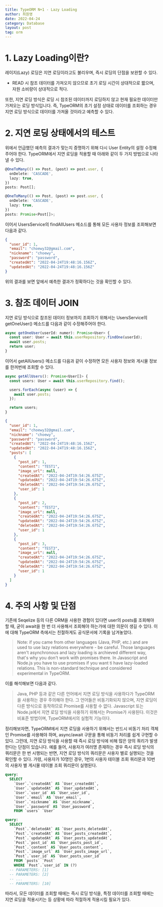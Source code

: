 ```yaml
---
title: TypeORM N+1 - Lazy Loading
author: 최원영
date: 2022-04-24
category: Database
layout: post
tag: orm
---
```


# 1. Lazy Loading이란?

레이지(Lazy) 로딩은 지연 로딩이라고도 불리우며, 즉시 로딩의 단점을 보완할 수 있다.

- READ 시 참조 데이터를 가져오지 않으므로 초기 로딩 시간이 상대적으로 짧으며, 자원 소비량이 상대적으로 적다.

또한, 지연 로딩 방식은 로딩 시 참조된 데이터까지 로딩하지 않고 현재 필요한 데이터만 가져오는 로딩 방식입니다. 즉, TypeORM의 초기 설정 상태로 데이터를 조회하는 경우 지연 로딩 방식으로 데이터를 가져올 것이라고 예측할 수 있다.

# 2. 지연 로딩 상태에서의 테스트

위에서 언급했던 예측의 결과가 맞는지 증명하기 위해 다시 User Entity의 설정 수정해주어야 한다. TypeORM에서 지연 로딩을 적용할 때 아래와 같이 두 가지 방법으로 나타낼 수 있다.

```ts
@OneToMany(() => Post, (post) => post.user, {
  onDelete: 'CASCADE',
  lazy: true,
})
posts: Post[];
```

```ts
@OneToMany(() => Post, (post) => post.user, {
  onDelete: 'CASCADE',
  lazy: true,
})
posts: Promise<Post[]>;
```

이어서 UsersService의 findAllUsers 메소드를 통해 모든 사용자 정보를 조회해보면 다음과 같다.

```json
{
  "user_id": 1,
  "email": "choewy32@gmail.com",
  "nickname": "choewy",
  "password": "password",
  "createdAt": "2022-04-24T19:48:16.156Z",
  "updatedAt": "2022-04-24T19:48:16.156Z"
}
```

위의 결과를 보면 앞에서 예측한 결과가 정확하다는 것을 확인할 수 있다.

# 3. 참조 데이터 JOIN

지연 로딩 방식으로 참조된 데이터 정보까지 조회하기 위해서는 UsersService의 getOneUser() 메소드를 다음과 같이 수정해주어야 한다.

```ts
async getOneUser(userId: numer): Promise<User> {
  const user: User = await this.userRepository.findOne(userId);
  await user.posts;
  return user;
}
```

이어서 getAllUsers() 메소드를 다음과 같이 수정하면 모든 사용자 정보와 게시물 정보를 한꺼번에 조회할 수 있다.

```ts
async getAllUsers(): Promise<User[]> {
  const users: User = await this.userRepository.find();

  users.forEach(async (user) => {
    await user.posts;
  });

  return users;
}
```

```json
{
  "user_id": 1,
  "email": "choewy32@gmail.com",
  "nickname": "choewy",
  "password": "password",
  "createdAt": "2022-04-24T19:48:16.156Z",
  "updatedAt": "2022-04-24T19:48:16.156Z",
  "posts": [
    {
      "post_id": 1,
      "content": "TEST1",
      "image_url": null,
      "createdAt": "2022-04-24T19:54:26.675Z",
      "updatedAt": "2022-04-24T19:54:26.675Z",
      "deletedAt": "2022-04-24T19:54:26.675Z",
      "user_id": 1
    },
    {
      "post_id": 2,
      "content": "TEST2",
      "image_url": null,
      "createdAt": "2022-04-24T19:54:26.675Z",
      "updatedAt": "2022-04-24T19:54:26.675Z",
      "deletedAt": "2022-04-24T19:54:26.675Z",
      "user_id": 1
    },
    {
      "post_id": 3,
      "content": "TEST3",
      "image_url": null,
      "createdAt": "2022-04-24T19:54:26.675Z",
      "updatedAt": "2022-04-24T19:54:26.675Z",
      "deletedAt": "2022-04-24T19:54:26.675Z",
      "user_id": 1
    }
  ]
}
```

# 4. 주의 사항 및 단점

기존에 Seqelize 등의 다른 ORM을 사용한 경험이 있다면 user의 posts를 조회해야 할 때, 굳이 await을 한 번 더 사용해서 조회해야 하는가에 대한 의문이 생길 수 있다. 이에 대해 TypeORM 측에서는 친절하게도 공식문서에 기록을 남겨놓았다.

> Note: if you came from other languages (Java, PHP, etc.) and are used to use lazy relations everywhere - be careful. Those languages aren't asynchronous and lazy loading is archieved different way, that's why you don't work with promises there. In Javascript and Node.js you have to use promises if you want ti have lazy-loaded relations. This is non-standard technique and considered experimental in TypeORM.

이를 해석해보면 다음과 같다.

> Java, PHP 등과 같은 다른 언어에서 지연 로딩 방식을 사용하다가 TypeORM을 사용하는 경우 주의해야 한다. 그 언어들은 비동기화되지 않으며, 지연 로딩이 다른 방식으로 동작하므로 Promise를 사용할 수 없다. Javascript 또는 Node.js에서 지연 로딩 방식을 사용하기 위해서는 Promise가 사용된다. 이것은 비표준 방법이며, TypeORM에서의 실험적 기능이다.

정리해보자면, TypeORM에서 지연 로딩을 사용하기 위해서는 반드시 비동기 처리 객체인 Promise를 사용해야 하며, async/await 구문을 통해 비동기 처리를 쉽게 구현할 수 있다. 그런데, 지연 로딩 방식을 사용할 때 즉시 로딩 방식에 비해 많은 양의 쿼리가 발생한다는 단점이 있습니다. 예를 들어, 사용자가 여러명 존재하는 경우 즉시 로딩 방식의 쿼리문은 한 번 시행되는 반면, 지연 로딩 방식의 쿼리문은 사용자 별로 실행되는 것을 확인할 수 있다. 가령, 사용자가 10명인 경우, 1번의 사용자 테이블 조회 쿼리문과 10번의 사용자 별 게시물 테이블 조회 쿼리문이 실행된다.

```sql
query:
  SELECT
    `User`.`createdAt` AS `User_createdAt`,
    `User`.`updatedAt` AS `User_updatedAt`,
    `User`.`user_id` AS `User_user_id`,
    `User`.`email` AS `User_email`,
    `User`.`nickname` AS `User_nickname`,
    `User`.`password` AS `User_password`,
    FROM `users` `User`

query:
  SELECT
    `Post`.`deletedAt` AS `User_posts_deletedAt`,
    `Post`.`createdAt` AS `User_posts_createdAt`,
    `Post`.`updatedAt` AS `User_posts_updatedAt`,
    `Post`.`post_id` AS `User_posts_post_id`,
    `Post`.`content` AS `User_posts_content`,
    `Post`.`image_url` AS `User_posts_image_url`,
    `Post`.`user_id` AS `User_posts_user_id`
    FROM `posts` `Post`
    WHERE `Post`.`user_id` IN (?)
  -- PARAMETERS: [1]
  -- PARAMETERS: [2]
  -- ...
  -- PARAMETERS: [10]
```

따라서, 모든 데이터를 조회할 때에는 즉시 로딩 방식을, 특정 데이터를 조회할 때에는 지연 로딩을 적용시키는 등 상황에 따라 적절하게 적용시킬 필요가 있다.
